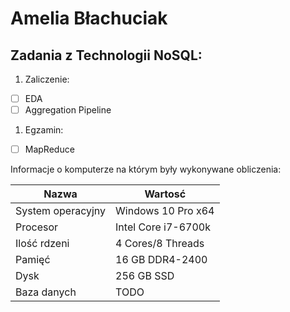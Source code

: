 # Amelia Błachuciak
## Zadania z Technologii NoSQL:

1. Zaliczenie:
 - [ ] EDA
 - [ ] Aggregation Pipeline
1. Egzamin:
 - [ ] MapReduce

Informacje o komputerze na którym były wykonywane obliczenia:

| Nazwa                 | Wartosć             |
|-----------------------|---------------------|
| System operacyjny     | Windows 10 Pro x64  |
| Procesor              | Intel Core i7-6700k |
| Ilość rdzeni          | 4 Cores/8 Threads   |
| Pamięć                | 16 GB DDR4-2400     |
| Dysk                  | 256 GB SSD          |
| Baza danych           | TODO                |
